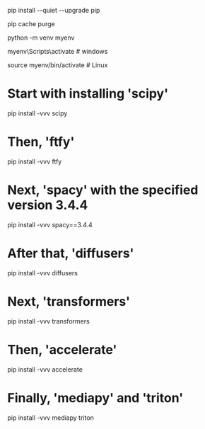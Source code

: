 pip install --quiet --upgrade pip

pip cache purge

python -m venv myenv

myenv\Scripts\activate # windows

source myenv/bin/activate # Linux

# Start with installing 'scipy'

pip install -vvv scipy

# Then, 'ftfy'

pip install -vvv ftfy

# Next, 'spacy' with the specified version 3.4.4

pip install -vvv spacy==3.4.4

# After that, 'diffusers'

pip install -vvv diffusers

# Next, 'transformers'

pip install -vvv transformers

# Then, 'accelerate'

pip install -vvv accelerate

# Finally, 'mediapy' and 'triton'

pip install -vvv mediapy triton
